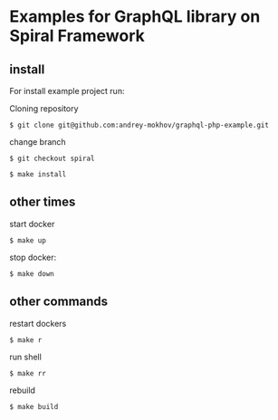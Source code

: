 # Examples for GraphQL library on Spiral Framework

## install

For install example project run:

Cloning repository
```shell
$ git clone git@github.com:andrey-mokhov/graphql-php-example.git
```

change branch
```shell
$ git checkout spiral
```

```shell
$ make install
```

## other times

start docker
```shell
$ make up
```

stop docker:
```shell
$ make down
```

## other commands

restart dockers
```shell
$ make r
```

run shell
```shell
$ make rr
```

rebuild
```shell
$ make build
```